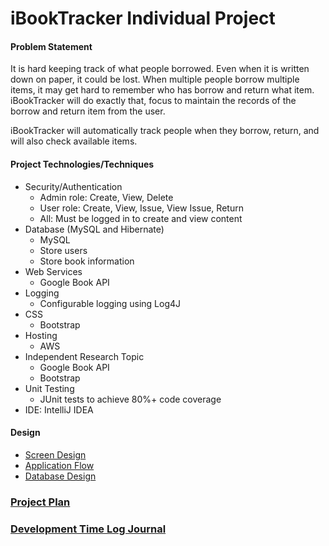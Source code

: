 
# iBookTracker Individual Project

#### Problem Statement

It is hard keeping track of what people borrowed. Even when it is written down on paper, it could be lost. When multiple people borrow
multiple items, it may get hard to remember who has borrow and return what item. iBookTracker will do exactly that, focus to 
maintain the records of the borrow and return item from the user.

iBookTracker will automatically track people when they borrow, return, and will also check available items.
 
#### Project Technologies/Techniques

* Security/Authentication
    * Admin role: Create, View, Delete
    * User role: Create, View, Issue, View Issue, Return
    * All: Must be logged in to create and view content
* Database (MySQL and Hibernate)
    * MySQL
    * Store users
    * Store book information
* Web Services
    * Google Book API
* Logging 
    * Configurable logging using Log4J
* CSS
    * Bootstrap
* Hosting
    * AWS
* Independent Research Topic
    * Google Book API
    * Bootstrap
* Unit Testing 
    * JUnit tests to achieve 80%+ code coverage
* IDE: IntelliJ IDEA


#### Design

* [Screen Design](ScreenDesign.md)
* [Application Flow](DesignDocuments/ApplicationFlow.md)
* [Database Design](DesignDocuments/databaseDesign.png)

### [Project Plan](ProjectPlan.md)
### [Development Time Log Journal](TimeLog.md)

